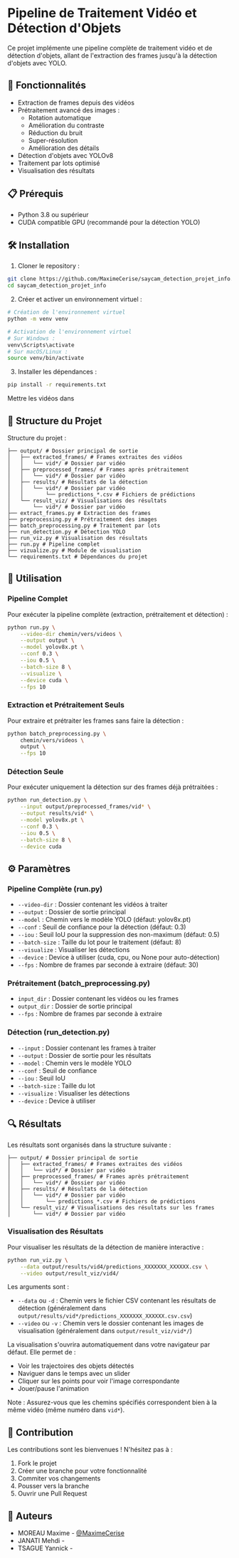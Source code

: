 # Pipeline de Traitement Vidéo et Détection d'Objets

Ce projet implémente une pipeline complète de traitement vidéo et de détection d'objets, allant de l'extraction des frames jusqu'à la détection d'objets avec YOLO.

## 🚀 Fonctionnalités

- Extraction de frames depuis des vidéos
- Prétraitement avancé des images :
  - Rotation automatique
  - Amélioration du contraste
  - Réduction du bruit
  - Super-résolution
  - Amélioration des détails
- Détection d'objets avec YOLOv8
- Traitement par lots optimisé
- Visualisation des résultats

## 📋 Prérequis

- Python 3.8 ou supérieur
- CUDA compatible GPU (recommandé pour la détection YOLO)

## 🛠️ Installation

1. Cloner le repository :
```bash
git clone https://github.com/MaximeCerise/saycam_detection_projet_info.git
cd saycam_detection_projet_info
```

2. Créer et activer un environnement virtuel :
```bash
# Création de l'environnement virtuel
python -m venv venv

# Activation de l'environnement virtuel
# Sur Windows :
venv\Scripts\activate
# Sur macOS/Linux :
source venv/bin/activate
```

3. Installer les dépendances :
```bash
pip install -r requirements.txt
```

Mettre les vidéos dans 
## 📁 Structure du Projet

Structure du projet :
```
├── output/ # Dossier principal de sortie
│   ├── extracted_frames/ # Frames extraites des vidéos
│   │   └── vid*/ # Dossier par vidéo
│   ├── preprocessed_frames/ # Frames après prétraitement
│   │   └── vid*/ # Dossier par vidéo
│   ├── results/ # Résultats de la détection
│   │   └── vid*/ # Dossier par vidéo
│   │       └── predictions_*.csv # Fichiers de prédictions
│   └── result_viz/ # Visualisations des résultats
│       └── vid*/ # Dossier par vidéo
├── extract_frames.py # Extraction des frames
├── preprocessing.py # Prétraitement des images
├── batch_preprocessing.py # Traitement par lots
├── run_detection.py # Détection YOLO
├── run_viz.py # Visualisation des résultats
├── run.py # Pipeline complet
├── vizualize.py # Module de visualisation
└── requirements.txt # Dépendances du projet
```

## 🎯 Utilisation

### Pipeline Complet

Pour exécuter la pipeline complète (extraction, prétraitement et détection) :

```bash
python run.py \
    --video-dir chemin/vers/videos \
    --output output \
    --model yolov8x.pt \
    --conf 0.3 \
    --iou 0.5 \
    --batch-size 8 \
    --visualize \
    --device cuda \
    --fps 10
```

### Extraction et Prétraitement Seuls

Pour extraire et prétraiter les frames sans faire la détection :

```bash
python batch_preprocessing.py \
    chemin/vers/videos \
    output \
    --fps 10
```

### Détection Seule

Pour exécuter uniquement la détection sur des frames déjà prétraitées :

```bash
python run_detection.py \
    --input output/preprocessed_frames/vid* \
    --output results/vid* \
    --model yolov8x.pt \
    --conf 0.3 \
    --iou 0.5 \
    --batch-size 8 \
    --device cuda
```

## ⚙️ Paramètres

### Pipeline Complète (run.py)
- `--video-dir` : Dossier contenant les vidéos à traiter
- `--output` : Dossier de sortie principal
- `--model` : Chemin vers le modèle YOLO (défaut: yolov8x.pt)
- `--conf` : Seuil de confiance pour la détection (défaut: 0.3)
- `--iou` : Seuil IoU pour la suppression des non-maximum (défaut: 0.5)
- `--batch-size` : Taille du lot pour le traitement (défaut: 8)
- `--visualize` : Visualiser les détections
- `--device` : Device à utiliser (cuda, cpu, ou None pour auto-détection)
- `--fps` : Nombre de frames par seconde à extraire (défaut: 30)

### Prétraitement (batch_preprocessing.py)
- `input_dir` : Dossier contenant les vidéos ou les frames
- `output_dir` : Dossier de sortie principal
- `--fps` : Nombre de frames par seconde à extraire

### Détection (run_detection.py)
- `--input` : Dossier contenant les frames à traiter
- `--output` : Dossier de sortie pour les résultats
- `--model` : Chemin vers le modèle YOLO
- `--conf` : Seuil de confiance
- `--iou` : Seuil IoU
- `--batch-size` : Taille du lot
- `--visualize` : Visualiser les détections
- `--device` : Device à utiliser

## 🔍 Résultats

Les résultats sont organisés dans la structure suivante :
```
├── output/ # Dossier principal de sortie
│   ├── extracted_frames/ # Frames extraites des vidéos
│   │   └── vid*/ # Dossier par vidéo
│   ├── preprocessed_frames/ # Frames après prétraitement
│   │   └── vid*/ # Dossier par vidéo
│   ├── results/ # Résultats de la détection
│   │   └── vid*/ # Dossier par vidéo
│   │       └── predictions_*.csv # Fichiers de prédictions
│   └── result_viz/ # Visualisations des résultats sur les frames
│       └── vid*/ # Dossier par vidéo
```
### Visualisation des Résultats

Pour visualiser les résultats de la détection de manière interactive :

```bash
python run_viz.py \
    --data output/results/vid4/predictions_XXXXXXX_XXXXXX.csv \
    --video output/result_viz/vid4/
```

Les arguments sont :
- `--data` ou `-d` : Chemin vers le fichier CSV contenant les résultats de détection (généralement dans `output/results/vid*/predictions_XXXXXXX_XXXXXX.csv.csv`)
- `--video` ou `-v` : Chemin vers le dossier contenant les images de visualisation (généralement dans `output/result_viz/vid*/`)

La visualisation s'ouvrira automatiquement dans votre navigateur par défaut. Elle permet de :
- Voir les trajectoires des objets détectés
- Naviguer dans le temps avec un slider
- Cliquer sur les points pour voir l'image correspondante
- Jouer/pause l'animation

Note : Assurez-vous que les chemins spécifiés correspondent bien à la même vidéo (même numéro dans `vid*`).

## 🤝 Contribution

Les contributions sont les bienvenues ! N'hésitez pas à :
1. Fork le projet
2. Créer une branche pour votre fonctionnalité
3. Commiter vos changements
4. Pousser vers la branche
5. Ouvrir une Pull Request

## 👥 Auteurs

- MOREAU Maxime - [@MaximeCerise](https://github.com/MaximeCerise)
- JANATI Mehdi -
- TSAGUE Yannick -
